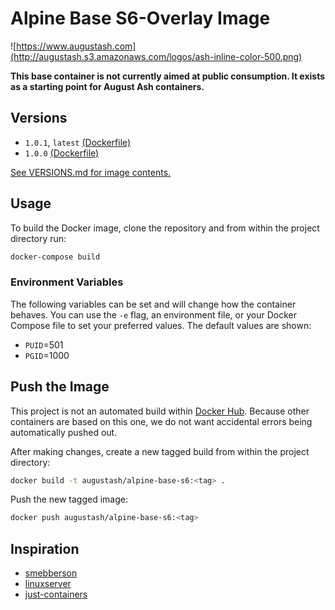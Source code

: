 # Alpine Base S6-Overlay Image

![https://www.augustash.com](http://augustash.s3.amazonaws.com/logos/ash-inline-color-500.png)

**This base container is not currently aimed at public consumption. It exists as a starting point for August Ash containers.**

## Versions

- `1.0.1`, `latest` [(Dockerfile)](https://github.com/augustash/docker-alpine-base-s6/blob/1.0.1/Dockerfile)
- `1.0.0` [(Dockerfile)](https://github.com/augustash/docker-alpine-base-s6/blob/1.0.0/Dockerfile)

[See VERSIONS.md for image contents.](https://github.com/augustash/docker-alpine-base-s6/blob/master/VERSIONS.md)

## Usage

To build the Docker image, clone the repository and from within the project directory run:

```bash
docker-compose build
```

### Environment Variables

The following variables can be set and will change how the container behaves. You can use the `-e` flag, an environment file, or your Docker Compose file to set your preferred values. The default values are shown:

- `PUID`=501
- `PGID`=1000

## Push the Image

This project is not an automated build within [Docker Hub](https://hub.docker.com). Because other containers are based on this one, we do not want accidental errors being automatically pushed out.

After making changes, create a new tagged build from within the project directory:

```bash
docker build -t augustash/alpine-base-s6:<tag> .
```

Push the new tagged image:

```bash
docker push augustash/alpine-base-s6:<tag>
```

## Inspiration

- [smebberson](https://github.com/smebberson)
- [linuxserver](https://github.com/linuxserver/)
- [just-containers](https://github.com/just-containers/)
